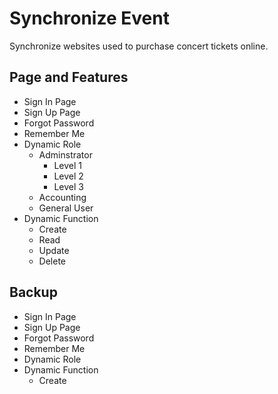 # Synchronize Event
Synchronize websites used to purchase concert tickets online.

## Page and Features
- Sign In Page
- Sign Up Page
- Forgot Password
- Remember Me
- Dynamic Role
    - Adminstrator
        - Level 1
        - Level 2
        - Level 3
    - Accounting
    - General User
- Dynamic Function
    - Create
    - Read
    - Update
    - Delete
    
## Backup
- Sign In Page
- Sign Up Page
- Forgot Password
- Remember Me
- Dynamic Role
- Dynamic Function
    - Create
